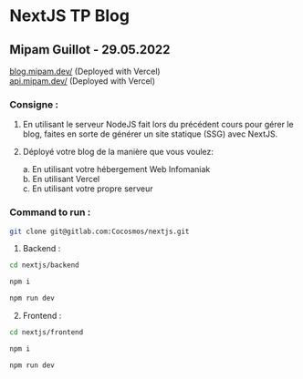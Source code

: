 # NextJS TP Blog

## Mipam Guillot - 29.05.2022

[blog.mipam.dev/](https://blog.mipam.dev/) (Deployed with Vercel)  
[api.mipam.dev/](https://api.mipam.dev/) (Deployed with Vercel)

### Consigne :

1. En utilisant le serveur NodeJS fait lors du précédent cours pour gérer le blog,
   faites en sorte de générer un site statique (SSG) avec NextJS.

2. Déployé votre blog de la manière que vous voulez:

   a. En utilisant votre hébergement Web Infomaniak  
   b. En utilisant Vercel  
   c. En utilisant votre propre serveur

### Command to run :

```sh
git clone git@gitlab.com:Cocosmos/nextjs.git
```

1. Backend :

```sh
cd nextjs/backend
```

```sh
npm i
```

```sh
npm run dev
```

2. Frontend :

```sh
cd nextjs/frontend
```

```sh
npm i
```

```sh
npm run dev
```
